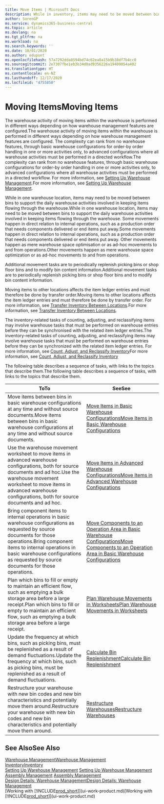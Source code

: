 ```yaml
---
title: Move Items | Microsoft Docs
description: While in inventory, items may need to be moved between bins to support the daily warehouse activities involved in keeping items flowing through the warehouse. Some movements happen in direct relation to internal operations, such as a production order that needs components delivered or end items put away. Other movements happen as mere warehouse space optimisation or as ad-hoc movements to and from operations.
author: SorenGP
ms.service: dynamics365-business-central
ms.topic: article
ms.devlang: na
ms.tgt_pltfrm: na
ms.workload: na
ms.search.keywords: ''
ms.date: 10/01/2020
ms.author: edupont
ms.openlocfilehash: 57a7292dda8594bd74c62ea8a15b9b38df7b4cc0
ms.sourcegitcommit: 2e7307fbe1eb3b34d0ad9356226a19409054a402
ms.translationtype: HT
ms.contentlocale: en-NZ
ms.lasthandoff: 12/17/2020
ms.locfileid: "4755850"
---
```

# <a name="moving-items"></a><span data-ttu-id="0d07f-105">Moving Items</span><span class="sxs-lookup"><span data-stu-id="0d07f-105">Moving Items</span></span>
<span data-ttu-id="0d07f-106">The warehouse activity of moving items within the warehouse is performed in different ways depending on how warehouse management features are configured.</span><span class="sxs-lookup"><span data-stu-id="0d07f-106">The warehouse activity of moving items within the warehouse is performed in different ways depending on how warehouse management features are configured.</span></span> <span data-ttu-id="0d07f-107">The complexity can rank from no warehouse features, through basic warehouse configurations for order-by order handling in one or more activities only, to advanced configurations where all warehouse activities must be performed in a directed workflow.</span><span class="sxs-lookup"><span data-stu-id="0d07f-107">The complexity can rank from no warehouse features, through basic warehouse configurations for order-by order handling in one or more activities only, to advanced configurations where all warehouse activities must be performed in a directed workflow.</span></span> <span data-ttu-id="0d07f-108">For more information, see [Setting Up Warehouse Management](warehouse-setup-warehouse.md).</span><span class="sxs-lookup"><span data-stu-id="0d07f-108">For more information, see [Setting Up Warehouse Management](warehouse-setup-warehouse.md).</span></span>

<span data-ttu-id="0d07f-109">While in one warehouse location, items may need to be moved between bins to support the daily warehouse activities involved in keeping items flowing through the warehouse.</span><span class="sxs-lookup"><span data-stu-id="0d07f-109">While in one warehouse location, items may need to be moved between bins to support the daily warehouse activities involved in keeping items flowing through the warehouse.</span></span> <span data-ttu-id="0d07f-110">Some movements happen in direct relation to internal operations, such as a production order that needs components delivered or end items put away.</span><span class="sxs-lookup"><span data-stu-id="0d07f-110">Some movements happen in direct relation to internal operations, such as a production order that needs components delivered or end items put away.</span></span> <span data-ttu-id="0d07f-111">Other movements happen as mere warehouse space optimisation or as ad-hoc movements to and from operations.</span><span class="sxs-lookup"><span data-stu-id="0d07f-111">Other movements happen as mere warehouse space optimization or as ad-hoc movements to and from operations.</span></span>

<span data-ttu-id="0d07f-112">Additional movement tasks are to periodically replenish picking bins or shop floor bins and to modify bin content information.</span><span class="sxs-lookup"><span data-stu-id="0d07f-112">Additional movement tasks are to periodically replenish picking bins or shop floor bins and to modify bin content information.</span></span>

<span data-ttu-id="0d07f-113">Moving items to other locations affects the item ledger entries and must therefore be done by transfer order.</span><span class="sxs-lookup"><span data-stu-id="0d07f-113">Moving items to other locations affects the item ledger entries and must therefore be done by transfer order.</span></span> <span data-ttu-id="0d07f-114">For more information, see [Transfer Inventory Between Locations](inventory-how-transfer-between-locations.md).</span><span class="sxs-lookup"><span data-stu-id="0d07f-114">For more information, see [Transfer Inventory Between Locations](inventory-how-transfer-between-locations.md).</span></span>  

<span data-ttu-id="0d07f-115">The inventory-related tasks of counting, adjusting, and reclassifying items may involve warehouse tasks that must be performed on warehouse entries before they can be synchronised with the related item ledger entries.</span><span class="sxs-lookup"><span data-stu-id="0d07f-115">The inventory-related tasks of counting, adjusting, and reclassifying items may involve warehouse tasks that must be performed on warehouse entries before they can be synchronized with the related item ledger entries.</span></span> <span data-ttu-id="0d07f-116">For more information, see [Count, Adjust, and Reclassify Inventory](inventory-how-count-adjust-reclassify.md)</span><span class="sxs-lookup"><span data-stu-id="0d07f-116">For more information, see [Count, Adjust, and Reclassify Inventory](inventory-how-count-adjust-reclassify.md)</span></span>  

 <span data-ttu-id="0d07f-117">The following table describes a sequence of tasks, with links to the topics that describe them.</span><span class="sxs-lookup"><span data-stu-id="0d07f-117">The following table describes a sequence of tasks, with links to the topics that describe them.</span></span>   

|<span data-ttu-id="0d07f-118">**To**</span><span class="sxs-lookup"><span data-stu-id="0d07f-118">**To**</span></span>|<span data-ttu-id="0d07f-119">**See**</span><span class="sxs-lookup"><span data-stu-id="0d07f-119">**See**</span></span>|  
|------------|-------------|  
|<span data-ttu-id="0d07f-120">Move items between bins in basic warehouse configurations at any time and without source documents.</span><span class="sxs-lookup"><span data-stu-id="0d07f-120">Move items between bins in basic warehouse configurations at any time and without source documents.</span></span>|[<span data-ttu-id="0d07f-121">Move Items in Basic Warehouse Configurations</span><span class="sxs-lookup"><span data-stu-id="0d07f-121">Move Items in Basic Warehouse Configurations</span></span>](warehouse-how-to-move-items-ad-hoc-in-basic-warehousing.md)|
|<span data-ttu-id="0d07f-122">Use the warehouse movement worksheet to move items in advanced warehouse configurations, both for source documents and ad hoc.</span><span class="sxs-lookup"><span data-stu-id="0d07f-122">Use the warehouse movement worksheet to move items in advanced warehouse configurations, both for source documents and ad hoc.</span></span>|[<span data-ttu-id="0d07f-123">Move Items in Advanced Warehouse Configurations</span><span class="sxs-lookup"><span data-stu-id="0d07f-123">Move Items in Advanced Warehouse Configurations</span></span>](warehouse-how-to-move-items-in-advanced-warehousing.md)|  
|<span data-ttu-id="0d07f-124">Bring component items to internal operations in basic warehouse configurations as requested by source documents for those operations.</span><span class="sxs-lookup"><span data-stu-id="0d07f-124">Bring component items to internal operations in basic warehouse configurations as requested by source documents for those operations.</span></span>|[<span data-ttu-id="0d07f-125">Move Components to an Operation Area in Basic Warehouse Configurations</span><span class="sxs-lookup"><span data-stu-id="0d07f-125">Move Components to an Operation Area in Basic Warehouse Configurations</span></span>](warehouse-how-to-move-components-to-an-operation-area-in-basic-warehousing.md)|
|<span data-ttu-id="0d07f-126">Plan which bins to fill or empty to maintain an efficient flow, such as emptying a bulk storage area before a large receipt.</span><span class="sxs-lookup"><span data-stu-id="0d07f-126">Plan which bins to fill or empty to maintain an efficient flow, such as emptying a bulk storage area before a large receipt.</span></span>|[<span data-ttu-id="0d07f-127">Plan Warehouse Movements in Worksheets</span><span class="sxs-lookup"><span data-stu-id="0d07f-127">Plan Warehouse Movements in Worksheets</span></span>](warehouse-how-to-plan-warehouse-movements-in-worksheets.md)|
|<span data-ttu-id="0d07f-128">Update the frequency at which bins, such as picking bins, must be replenished as a result of demand fluctuations.</span><span class="sxs-lookup"><span data-stu-id="0d07f-128">Update the frequency at which bins, such as picking bins, must be replenished as a result of demand fluctuations.</span></span>|[<span data-ttu-id="0d07f-129">Calculate Bin Replenishment</span><span class="sxs-lookup"><span data-stu-id="0d07f-129">Calculate Bin Replenishment</span></span>](warehouse-how-to-calculate-bin-replenishment.md)|
|<span data-ttu-id="0d07f-130">Restructure your warehouse with new bin codes and new bin characteristics and potentially move them around.</span><span class="sxs-lookup"><span data-stu-id="0d07f-130">Restructure your warehouse with new bin codes and new bin characteristics and potentially move them around.</span></span>|[<span data-ttu-id="0d07f-131">Restructure Warehouses</span><span class="sxs-lookup"><span data-stu-id="0d07f-131">Restructure Warehouses</span></span>](warehouse-how-to-restructure-warehouses.md)|  

## <a name="see-also"></a><span data-ttu-id="0d07f-132">See Also</span><span class="sxs-lookup"><span data-stu-id="0d07f-132">See Also</span></span>  
[<span data-ttu-id="0d07f-133">Warehouse Management</span><span class="sxs-lookup"><span data-stu-id="0d07f-133">Warehouse Management</span></span>](warehouse-manage-warehouse.md)  
[<span data-ttu-id="0d07f-134">Inventory</span><span class="sxs-lookup"><span data-stu-id="0d07f-134">Inventory</span></span>](inventory-manage-inventory.md)  
<span data-ttu-id="0d07f-135">[Setting Up Warehouse Management](warehouse-setup-warehouse.md)   </span><span class="sxs-lookup"><span data-stu-id="0d07f-135">[Setting Up Warehouse Management](warehouse-setup-warehouse.md)   </span></span>  
<span data-ttu-id="0d07f-136">[Assembly Management](assembly-assemble-items.md)  </span><span class="sxs-lookup"><span data-stu-id="0d07f-136">[Assembly Management](assembly-assemble-items.md)  </span></span>  
[<span data-ttu-id="0d07f-137">Design Details: Warehouse Management</span><span class="sxs-lookup"><span data-stu-id="0d07f-137">Design Details: Warehouse Management</span></span>](design-details-warehouse-management.md)  
<span data-ttu-id="0d07f-138">[Working with [!INCLUDE[prod_short](includes/prod_short.md)]](ui-work-product.md)</span><span class="sxs-lookup"><span data-stu-id="0d07f-138">[Working with [!INCLUDE[prod_short](includes/prod_short.md)]](ui-work-product.md)</span></span>
